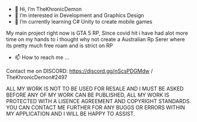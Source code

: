 - 👋 Hi, I’m TheKhronicDemon
- 👀 I’m interested in Development and Graphics Design
- 🌱 I’m currently learning C# Unity to create mobile games

My main project right now is GTA 5 RP, Since covid hit i have had alot more time on my hands to i thought why not create a Australian Rp Serer where its pretty much free roam and is strict on RP

- 📫 How to reach me ...

Contact me on DISCORD: https://discord.gg/nScsPDGMdw / TheKhronicDemon#2497


ALL MY WORK IS NOT TO BE USED FOR RESALE AND I MUST BE ASKED BEFORE ANY OF MY WORK CAN BE PUBLISHED, ALL MY WORK IS PROTECTED WITH A LISENCE AGREEMENT AND COPYRIGHT STANDARDS.
YOU CAN CONTACT ME FURTHER FOR ANY BUGGS OR ERRORS WITHIN MY APPLICATION AND I WILL BE HAPPY TO ASSIST.

<!---
THIS IS A READ ME FILED AND IS ALSO ACTING AS A COPYRIGHT ACT OF 2021 Australian Laws
--->
